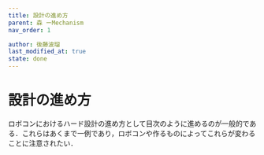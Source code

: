 ```yaml
---
title: 設計の進め方
parent: 森 ーMechanism
nav_order: 1

author: 後藤波瑠
last_modified_at: true
state: done
---
```


# **設計の進め方**
ロボコンにおけるハード設計の進め方として目次のように進めるのが一般的である．これらはあくまで一例であり，ロボコンや作るものによってこれらが変わることに注意されたい．